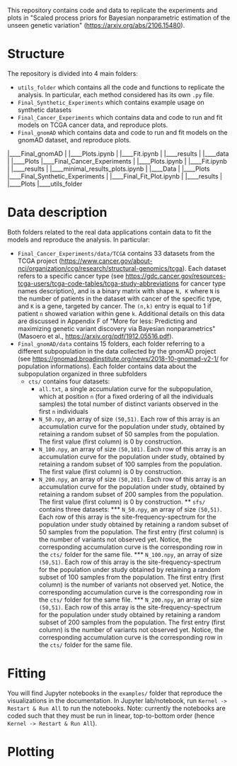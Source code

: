 This repository contains code and data to replicate the experiments and plots in "Scaled process priors for Bayesian nonparametric estimation of the unseen genetic variation" (https://arxiv.org/abs/2106.15480). 

# Structure

The repository is divided into 4 main folders:
* `utils_folder` which contains all the code and functions to replicate the analysis. In particular, each method considered has its own `.py` file.
* `Final_Synthetic_Experiments` which contains example usage on synthetic datasets
* `Final_Cancer_Experiments` which contains data and code to run and fit models on TCGA cancer data, and reproduce plots.
* `Final_gnomAD` which contains data and code to run and fit models on the gnomAD dataset, and reproduce plots.

|____Final_gnomAD
| |____Plots.ipynb
| |____Fit.ipynb
| |____results
| |____data
| |____Plots
|____Final_Cancer_Experiments
| |____Plots.ipynb
| |____Fit.ipynb
| |____results
| |____minimal_results_plots.ipynb
| |____Data
| |____Plots
|____Final_Synthetic_Experiments
| |____Final_Fit_Plot.ipynb
| |____results
| |____Plots
|____utils_folder

# Data description

Both folders related to the real data applications contain data to fit the models and reproduce the analysis. In particular:

* `Final_Cancer_Experiments/data/TCGA` contains 33 datasets from the TCGA project (https://www.cancer.gov/about-nci/organization/ccg/research/structural-genomics/tcga). Each dataset refers to a specific cancer type (see https://gdc.cancer.gov/resources-tcga-users/tcga-code-tables/tcga-study-abbreviations for cancer type names description), and is a binary matrix with shape `N, K` where `N` is the number of patients in the dataset with cancer of the specific type, and `K` is a gene, targeted by cancer. The `(n,k)` entry is equal to 1 if patient `n` showed variation within gene `k`. Additional details on this data are discussed in Appendix F of "More for less: Predicting and maximizing genetic variant discovery via Bayesian nonparametrics" (Masoero et al., https://arxiv.org/pdf/1912.05516.pdf).
* `Final_gnomAD/data` contains 15 folders, each folder referring to a different subpopulation in the data collected by the gnomAD project (see https://gnomad.broadinstitute.org/news/2018-10-gnomad-v2-1/ for population informations). Each folder contains data about the subpopulation organized in three subfolders 
	* `cts/` contains four datasets: 
		* `all.txt`, a single accumulation curve for the subpopulation, which at position `n` (for a fixed ordering of all the individuals samples) the total number of distinct variants observed in the first `n` individuals
		* `N_50.npy`, an array of size `(50,51)`. Each row of this array is an accumulation curve for the population under study, obtained by retaining a random subset of 50 samples from the population. The first value (first column) is 0 by construction.
		* `N_100.npy`, an array of size `(50,101)`. Each row of this array is an accumulation curve for the population under study, obtained by retaining a random subset of 100 samples from the population. The first value (first column) is 0 by construction.
		* `N_200.npy`, an array of size `(50,201)`. Each row of this array is an accumulation curve for the population under study, obtained by retaining a random subset of 200 samples from the population. The first value (first column) is 0 by construction.
** `sfs/` contains three datasets:
*** `N_50.npy`, an array of size `(50,51)`. Each row of this array is the site-frequency-spectrum for the population under study obtained by retaining a random subset of 50 samples from the population. The first entry (first column) is the number of variants not observed yet. Notice, the corresponding accumulation curve is the corresponding row in the `cts/` folder for the same file.
*** `N_100.npy`, an array of size `(50,51)`. Each row of this array is the site-frequency-spectrum for the population under study obtained by retaining a random subset of 100 samples from the population. The first entry (first column) is the number of variants not observed yet. Notice, the corresponding accumulation curve is the corresponding row in the `cts/` folder for the same file.
*** `N_200.npy`, an array of size `(50,51)`. Each row of this array is the site-frequency-spectrum for the population under study obtained by retaining a random subset of 200 samples from the population. The first entry (first column) is the number of variants not observed yet. Notice, the corresponding accumulation curve is the corresponding row in the `cts/` folder for the same file.

# Fitting

You will find Jupyter notebooks in the `examples/` folder that reproduce the visualizations in the documentation.
In Jupyter lab/notebook, run `Kernel -> Restart & Run All` to run the notebooks. Note: currently the notebooks
are coded such that they must be run in linear, top-to-bottom order (hence `Kernel -> Restart & Run All`). 

# Plotting








